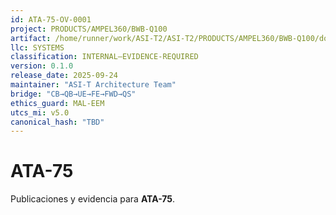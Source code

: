 ```yaml
---
id: ATA-75-OV-0001
project: PRODUCTS/AMPEL360/BWB-Q100
artifact: /home/runner/work/ASI-T2/ASI-T2/PRODUCTS/AMPEL360/BWB-Q100/domains/LIB/ata/75/README.md
llc: SYSTEMS
classification: INTERNAL–EVIDENCE-REQUIRED
version: 0.1.0
release_date: 2025-09-24
maintainer: "ASI-T Architecture Team"
bridge: "CB→QB→UE→FE→FWD→QS"
ethics_guard: MAL-EEM
utcs_mi: v5.0
canonical_hash: "TBD"
---
```

# ATA-75

Publicaciones y evidencia para **ATA-75**.
